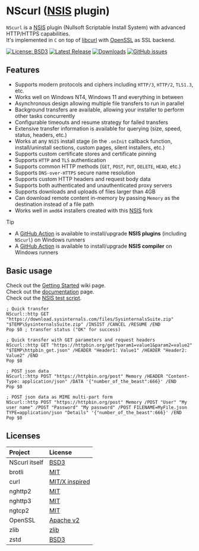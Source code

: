 # NScurl ([NSIS](https://github.com/negrutiu/nsis) plugin)

`NScurl` is a [NSIS](https://github.com/negrutiu/nsis) plugin (Nullsoft Scriptable Install System) with advanced HTTP/HTTPS capabilities.  
It's implemented in `C` on top of [libcurl](https://curl.haxx.se/libcurl) with [OpenSSL](https://www.openssl.org) as SSL backend.


[![License: BSD3](https://img.shields.io/badge/License-BSD3-blue.svg)](LICENSE.md)
[![Latest Release](https://img.shields.io/badge/dynamic/json.svg?label=Latest%20Release&url=https%3A%2F%2Fapi.github.com%2Frepos%2Fnegrutiu%2Fnsis-nscurl%2Freleases%2Flatest&query=%24.name&colorB=orange)](../../releases/latest)
[![Downloads](https://img.shields.io/github/downloads/negrutiu/nsis-nscurl/total.svg?label=Downloads&colorB=orange)](../../releases/latest)
[![GitHub issues](https://img.shields.io/github/issues/negrutiu/nsis-nscurl.svg?label=Issues)](../../issues)

## Features

- Supports modern protocols and ciphers including `HTTP/3`, `HTTP/2`, `TLS1.3`, etc.
- Works well on Windows NT4, Windows 11 and everything in between
- Asynchronous design allowing multiple file transfers to run in parallel
- Background transfers are available, allowing your installer to perform other tasks concurrently
- Configurable timeouts and resume strategy for failed transfers
- Extensive transfer information is available for querying (size, speed, status, headers, etc.)
- Works at any `NSIS` install stage (in the `.onInit` callback function, install/uninstall sections, custom pages, silent installers, etc.)
- Supports custom certificate stores and certificate pinning
- Supports `HTTP` and `TLS` authentication
- Supports common HTTP methods (`GET`, `POST`, `PUT`, `DELETE`, `HEAD`, etc.)
- Supports `DNS-over-HTTPS` secure name resolution
- Supports custom HTTP headers and request body data
- Supports both authenticated and unauthenticated proxy servers
- Supports downloads and uploads of files larger than 4GB
- Can download remote content in-memory by passing `Memory` as the destination instead of a file path
- Works well in `amd64` installers created with this [NSIS](https://github.com/negrutiu/nsis) fork

> [!TIP]
> - A [GitHub Action](https://github.com/marketplace/actions/install-nsis-plugin) is available to install/upgrade __NSIS plugins__ (including `NScurl`) on Windows runners
> - A [GitHub Action](https://github.com/marketplace/actions/install-nsis-compiler) is available to install/upgrade __NSIS compiler__ on Windows runners

## Basic usage

Check out the [Getting Started](https://github.com/negrutiu/nsis-nscurl/wiki/Getting-Started) wiki page.  
Check out the [documentation](src/nscurl/NScurl.readme.md) page.  
Check out the [NSIS test script](tests/NScurl-Test.nsi).  

```nsis
; Quick transfer
NScurl::http GET "https://download.sysinternals.com/files/SysinternalsSuite.zip" "$TEMP\SysinternalsSuite.zip" /INSIST /CANCEL /RESUME /END
Pop $0 ; transfer status ("OK" for success)

; Quick transfer with GET parameters and request headers
NScurl::http GET "https://httpbin.org/get?param1=value1&param2=value2" "$TEMP\httpbin_get.json" /HEADER "Header1: Value1" /HEADER "Header2: Value2" /END
Pop $0

; POST json data
NScurl::http POST "https://httpbin.org/post" Memory /HEADER "Content-Type: application/json" /DATA '{"number_of_the_beast":666}' /END
Pop $0

; POST json data as MIME multi-part form
NScurl::http POST "https://httpbin.org/post" Memory /POST "User" "My user name" /POST "Password" "My password" /POST FILENAME=MyFile.json TYPE=application/json "Details" '{"number_of_the_beast":666}' /END
Pop $0
```

## Licenses
Project        | License
:------        | :----------------------------------------------------
NScurl itself  | [BSD3](LICENSE.md)
brotli         | [MIT](https://github.com/google/brotli/blob/master/LICENSE)
curl           | [MIT/X inspired](https://curl.haxx.se/docs/copyright.html)
nghttp2        | [MIT](https://github.com/nghttp2/nghttp2/blob/master/COPYING)
nghttp3        | [MIT](https://github.com/ngtcp2/nghttp3/blob/main/COPYING)
ngtcp2         | [MIT](https://github.com/ngtcp2/ngtcp2/blob/master/COPYING)
OpenSSL        | [Apache v2](https://www.openssl.org/source/license.html)
zlib           | [zlib](https://www.zlib.net/zlib_license.html)
zstd           | [BSD3](https://github.com/facebook/zstd/blob/dev/LICENSE)
